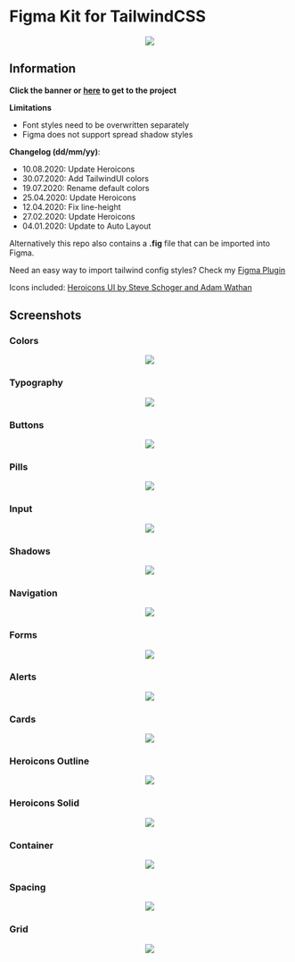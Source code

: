 # Figma Kit for TailwindCSS

<p align="center">
    <a align='center' href='https://www.figma.com/c/file/768809027799962739'>
    <img height="auto" width="auto" src="images/banner.png" />
    </a>
</p>

## Information

**Click the banner or [here](https://www.figma.com/c/file/768809027799962739) to get to the project**

**Limitations**

- Font styles need to be overwritten separately
- Figma does not support spread shadow styles

**Changelog (dd/mm/yy)**:

- 10.08.2020: Update Heroicons
- 30.07.2020: Add TailwindUI colors
- 19.07.2020: Rename default colors
- 25.04.2020: Update Heroicons
- 12.04.2020: Fix line-height
- 27.02.2020: Update Heroicons
- 04.01.2020: Update to Auto Layout

Alternatively this repo also contains a **.fig** file that can be imported into Figma.

Need an easy way to import tailwind config styles? Check my [Figma Plugin](https://www.figma.com/c/plugin/738806869514947558/Tailwind-CSS)

Icons included: [Heroicons UI by Steve Schoger and Adam Wathan](https://github.com/refactoringui/heroicons)

## Screenshots

### Colors

<p align="center">
    <img height="auto" width="auto" src="images/frame-0.png" />
</p>

### Typography

<p align="center">
    <img height="auto" width="auto" src="images/frame-1.png" />
</p>

### Buttons

<p align="center">
    <img height="auto" width="auto" src="images/frame-7.png" />
</p>

### Pills

<p align="center">
    <img height="auto" width="auto" src="images/frame-8.png" />
</p>

### Input

<p align="center">
    <img height="auto" width="auto" src="images/frame-11.png" />
</p>

### Shadows

<p align="center">
    <img height="auto" width="auto" src="images/frame-13.png" />
</p>

### Navigation

<p align="center">
    <img height="auto" width="auto" src="images/frame-4.png" />
</p>

### Forms

<p align="center">
    <img height="auto" width="auto" src="images/frame-9.png" />
</p>

### Alerts

<p align="center">
    <img height="auto" width="auto" src="images/frame-10.png" />
</p>

### Cards

<p align="center">
    <img height="auto" width="auto" src="images/frame-14.png" />
</p>

### Heroicons Outline

<p align="center">
    <img height="auto" width="auto" src="images/frame-2.png" />
</p>

### Heroicons Solid

<p align="center">
    <img height="auto" width="auto" src="images/frame-3.png" />
</p>

### Container

<p align="center">
    <img height="auto" width="auto" src="images/frame-6.png" />
</p>

### Spacing

<p align="center">
    <img height="auto" width="auto" src="images/frame-5.png" />
</p>

### Grid

<p align="center">
    <img height="auto" width="auto" src="images/frame-12.png" />
</p>
